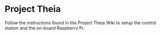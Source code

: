 # Project Theia

Follow the instructions found in the Project Theia Wiki to setup the control station and the on-board Raspberry Pi.
